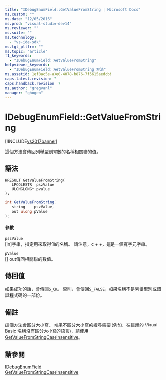 ```yaml
---
title: "IDebugEnumField::GetValueFromString | Microsoft Docs"
ms.custom: ""
ms.date: "12/05/2016"
ms.prod: "visual-studio-dev14"
ms.reviewer: ""
ms.suite: ""
ms.technology: 
  - "vs-ide-sdk"
ms.tgt_pltfrm: ""
ms.topic: "article"
f1_keywords: 
  - "IDebugEnumField::GetValueFromString"
helpviewer_keywords: 
  - "IDebugEnumField::GetValueFromString 方法"
ms.assetid: 1ef8ac5e-a3e0-4078-b876-7f5615aedcbb
caps.latest.revision: 7
caps.handback.revision: 7
ms.author: "gregvanl"
manager: "ghogen"
---
```

# IDebugEnumField::GetValueFromString
[!INCLUDE[vs2017banner](../../../code-quality/includes/vs2017banner.md)]

這個方法會傳回列舉型別常數的名稱相關聯的值。  
  
## 語法  
  
```cpp#  
HRESULT GetValueFromString(  
   LPCOLESTR  pszValue,  
   ULONGLONG* pvalue  
);  
```  
  
```c#  
int GetValueFromString(  
   string    pszValue,  
   out ulong pValue  
);  
```  
  
#### 參數  
 `pszValue`  
 \[in\]字串，指定用來取得值的名稱。  請注意，c \+ \+，這是一個寬字元字串。  
  
 `pValue`  
 \[\] out傳回相關聯的數值。  
  
## 傳回值  
 如果成功的話，會傳回`S_OK`。 否則，會傳回`S_FALSE`，如果名稱不是列舉型別或錯誤程式碼的一部份。  
  
## 備註  
 這個方法會區分大小寫。  如果不區分大小寫的搜尋需要 \(例如，在這類的 Visual Basic 名稱沒有區分大小寫的語言\)，請使用[GetValueFromStringCaseInsensitive](../Topic/IDebugEnumField::GetValueFromStringCaseInsensitive.md)。  
  
## 請參閱  
 [IDebugEnumField](../../../extensibility/debugger/reference/idebugenumfield.md)   
 [GetValueFromStringCaseInsensitive](../Topic/IDebugEnumField::GetValueFromStringCaseInsensitive.md)